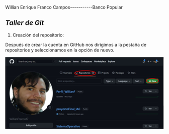 Willian Enrique Franco Campos-----------Banco Popular

## ***Taller de Git***

1.	Creación del repositorio:

Después de crear la cuenta en GitHub nos dirigimos a la pestaña de repositorios y seleccionamos en la opción de nuevo.

![evidencia 01](/img/explicacion/01.jpg)
